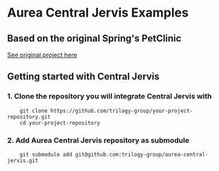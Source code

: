 # Aurea Central Jervis Examples

## Based on the original Spring's PetClinic 
<a href="https://github.com/spring-projects/spring-petclinic">See original project here</a>

## Getting started with Central Jervis
### 1. Clone the repository you will integrate Central Jervis with
```
	git clone https://github.com/trilogy-group/your-project-repository.git
	cd your-project-repository
```

### 2. Add Aurea Central Jervis repository as submodule
```
	git submodule add git@github.com:trilogy-group/aurea-central-jervis.git
```